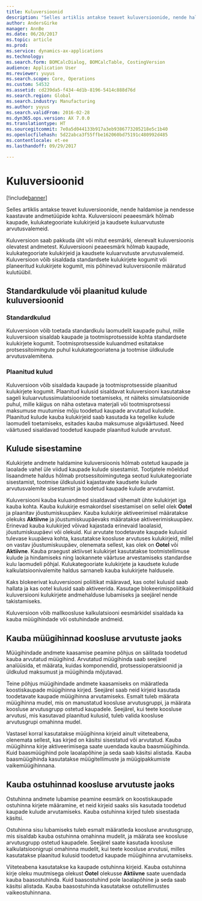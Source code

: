 ```yaml
---
title: Kuluversioonid
description: "Selles artiklis antakse teavet kuluversioonide, nende haldamise ja nendesse kaastavate andmetüüpide kohta. Kuluversiooni peaeesmärk hõlmab kaupade, kulukategooriate kulukirjeid ja kaudsete kuluarvutuste arvutusvalemeid."
author: AndersGirke
manager: AnnBe
ms.date: 06/20/2017
ms.topic: article
ms.prod: 
ms.service: dynamics-ax-applications
ms.technology: 
ms.search.form: BOMCalcDialog, BOMCalcTable, CostingVersion
audience: Application User
ms.reviewer: yuyus
ms.search.scope: Core, Operations
ms.custom: 54532
ms.assetid: cd239da5-f434-4d1b-8196-5414c888d76d
ms.search.region: Global
ms.search.industry: Manufacturing
ms.author: yuyus
ms.search.validFrom: 2016-02-28
ms.dyn365.ops.version: AX 7.0.0
ms.translationtype: HT
ms.sourcegitcommit: 7e0a5d044133b917a3eb9386773205218e5c1b40
ms.openlocfilehash: 5d22abca3f55ffbe162060bd75191c480992d485
ms.contentlocale: et-ee
ms.lasthandoff: 09/29/2017

---
```


# <a name="costing-versions"></a>Kuluversioonid

[!include[banner](../includes/banner.md)]


Selles artiklis antakse teavet kuluversioonide, nende haldamise ja nendesse kaastavate andmetüüpide kohta. Kuluversiooni peaeesmärk hõlmab kaupade, kulukategooriate kulukirjeid ja kaudsete kuluarvutuste arvutusvalemeid.

Kuluversioon saab pakkuda üht või mitut eesmärki, olenevalt kuluversioonis olevatest andmetest. Kuluversiooni peaeesmärk hõlmab kaupade, kulukategooriate kulukirjeid ja kaudsete kuluarvutuste arvutusvalemeid. Kuluversioon võib sisaldada standardsete kulukirjete kogumit või planeeritud kulukirjete kogumit, mis põhinevad kuluversioonile määratud kulutüübil.

## <a name="costing-versions-for-standard-or-planned-costs"></a>Standardkulude või plaanitud kulude kuluversioonid
### <a name="standard-costs"></a>Standardkulud

Kuluversioon võib toetada standardkulu laomudelit kaupade puhul, mille kuluversioon sisaldab kaupade ja tootmisprotsesside kohta standardsete kulukirjete kogumit. Tootmisprotsesside kuluandmed esitatakse protsessitoimingute puhul kulukategooriatena ja tootmise üldkulude arvutusvalemitena.

### <a name="planned-costs"></a>Plaanitud kulud

Kuluversioon võib sisaldada kaupade ja tootmisprotsesside plaanitud kulukirjete kogumit. Plaanitud kulusid sisaldavat kuluversiooni kasutatakse sageli kuluarvutussimulatsioonide toetamiseks, nt näiteks simulatsioonide puhul, mille käigus on näha ostetava materjali või tootmisprotsessi maksumuse muutumise mõju toodetud kaupade arvutatud kuludele. Plaanitud kulude kauba kulukirjeid saab kasutada ka tegelike kulude laomudeli toetamiseks, esitades kauba maksumuse algväärtused. Need väärtused sisaldavad toodetud kaupade plaanitud kulude arvutust.

## <a name="entering-costs"></a>Kulude sisestamine
Kulukirjete andmete haldamine kuluversioonis hõlmab ostetud kaupade ja laoalade vahel üle viidud kaupade kulude sisestamist. Tootjatele mõeldud lisaandmete haldus hõlmab protsessitoimingutega seotud kulukategooriate sisestamist, tootmise üldkulusid kajastavate kaudsete kulude arvutusvalemite sisestamist ja toodetud kaupade kulude arvutamist. 

Kuluversiooni kauba kuluandmed sisaldavad vähemalt ühte kulukirjet iga kauba kohta. Kauba kulukirje esmakordsel sisestamisel on sellel olek **Ootel** ja plaanitav jõustumiskuupäev. Kauba kulukirje aktiveerimisel määratakse olekuks **Aktiivne** ja jõustumiskuupäevaks määratakse aktiveerimiskuupäev. Erinevad kauba kulukirjed võivad kajastada erinevaid laoalasid, jõustumiskuupäevi või olekuid. Kui arvutate toodetavate kaupade kulusid tulevase kuupäeva kohta, kasutatakse koosluse arvutuses kulukirjeid, millel on vastav jõustumiskuupäev, olenemata sellest, kas olek on **Ootel** või **Aktiivne**. Kauba praegust aktiivset kulukirjet kasutatakse tootmistellimuse kulude ja hindamiseks ning laokannete väärtuse arvestamiseks standardse kulu laomudeli põhjal. Kulukategooriate kulukirjete ja kaudsete kulude kalkulatsioonivalemite haldus sarnaneb kauba kulukirjete haldusele. 

Kaks blokeerivat kuluversiooni poliitikat määravad, kas ootel kulusid saab hallata ja kas ootel kulusid saab aktiveerida. Kasutage blokeerimispoliitikaid kuluversiooni kulukirjete andmehalduse lubamiseks ja seejärel nende takistamiseks. 

Kuluversioon võib mallkoosluse kalkulatsiooni eesmärkidel sisaldada ka kauba müügihindade või ostuhindade andmeid.

## <a name="item-sales-prices-for-bom-calculations"></a>Kauba müügihinnad koosluse arvutuste jaoks
Müügihindade andmete kaasamise peamine põhjus on säilitada toodetud kauba arvutatud müügihind. Arvutatud müügihinda saab seejärel analüüsida, et määrata, kuidas komponendid, protsessioperatsioonid ja üldkulud maksumust ja müügihinda mõjutavad. 

Teine põhjus müügihindade andmete kaasamiseks on määratleda koostiskaupade müügihinna kirjed. Seejärel saab neid kirjeid kasutada toodetavate kaupade müügihinna arvutamiseks. Esmalt tuleb määrata müügihinna mudel, mis on manustatud koosluse arvutusgruppi, ja määrata koosluse arvutusgrupp ostetud kaupadele. Seejärel, kui teete koosluse arvutusi, mis kasutavad plaanitud kulusid, tuleb valida koosluse arvutusgrupi omahinna mudel. 

Vastasel korral kasutatakse müügihinna kirjeid ainult viiteteabena, olenemata sellest, kas kirjed on käsitsi sisestatud või arvutatud. Kauba müügihinna kirje aktiveerimisega saate uuendada kauba baasmüügihinda. Kuid baasmüügihind pole laoalapõhine ja seda saab käsitsi alistada. Kauba baasmüügihinda kasutatakse müügitellimuste ja müügipakkumiste vaikemüügihinnana.

## <a name="item-purchase-prices-for-bom-calculations"></a>Kauba ostuhinnad koosluse arvutuste jaoks
Ostuhinna andmete lubamise peamine eesmärk on koostiskaupade ostuhinna kirjete määramine, et neid kirjeid saaks siis kasutada toodetud kaupade kulude arvutamiseks. Kauba ostuhinna kirjed tuleb sisestada käsitsi. 

Ostuhinna sisu lubamiseks tuleb esmalt määratleda koosluse arvutusgrupp, mis sisaldab kauba ostuhinna omahinna mudelit, ja määrata see koosluse arvutusgrupp ostetud kaupadele. Seejärel saate kasutada koosluse kalkulatsioonigrupi omahinna mudelit, kui teete koosluse arvutusi, milles kasutatakse plaanitud kulusid toodetud kaupade müügihinna arvutamiseks. 

Viiteteabena kasutatakse ka kaupade ostuhinna kirjeid. Kauba ostuhinna kirje oleku muutmisega olekust **Ootel** olekusse **Aktiivne** saate uuendada kauba baasostuhinda. Kuid baasostuhind pole laoalapõhine ja seda saab käsitsi alistada. Kauba baasostuhinda kasutatakse ostutellimustes vaikeostuhinnana.




